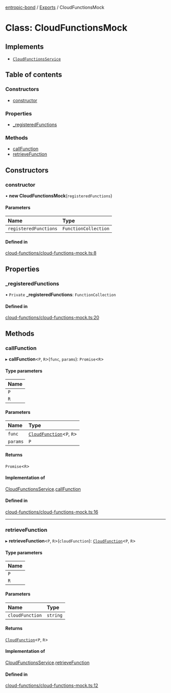 [entropic-bond](../README.md) / [Exports](../modules.md) / CloudFunctionsMock

# Class: CloudFunctionsMock

## Implements

- [`CloudFunctionsService`](../interfaces/CloudFunctionsService.md)

## Table of contents

### Constructors

- [constructor](CloudFunctionsMock.md#constructor)

### Properties

- [\_registeredFunctions](CloudFunctionsMock.md#_registeredfunctions)

### Methods

- [callFunction](CloudFunctionsMock.md#callfunction)
- [retrieveFunction](CloudFunctionsMock.md#retrievefunction)

## Constructors

### constructor

• **new CloudFunctionsMock**(`registeredFunctions`)

#### Parameters

| Name | Type |
| :------ | :------ |
| `registeredFunctions` | `FunctionCollection` |

#### Defined in

[cloud-functions/cloud-functions-mock.ts:8](https://github.com/entropic-bond/entropic-bond/blob/2a330da/src/cloud-functions/cloud-functions-mock.ts#L8)

## Properties

### \_registeredFunctions

• `Private` **\_registeredFunctions**: `FunctionCollection`

#### Defined in

[cloud-functions/cloud-functions-mock.ts:20](https://github.com/entropic-bond/entropic-bond/blob/2a330da/src/cloud-functions/cloud-functions-mock.ts#L20)

## Methods

### callFunction

▸ **callFunction**<`P`, `R`\>(`func`, `params`): `Promise`<`R`\>

#### Type parameters

| Name |
| :------ |
| `P` |
| `R` |

#### Parameters

| Name | Type |
| :------ | :------ |
| `func` | [`CloudFunction`](../modules.md#cloudfunction)<`P`, `R`\> |
| `params` | `P` |

#### Returns

`Promise`<`R`\>

#### Implementation of

[CloudFunctionsService](../interfaces/CloudFunctionsService.md).[callFunction](../interfaces/CloudFunctionsService.md#callfunction)

#### Defined in

[cloud-functions/cloud-functions-mock.ts:16](https://github.com/entropic-bond/entropic-bond/blob/2a330da/src/cloud-functions/cloud-functions-mock.ts#L16)

___

### retrieveFunction

▸ **retrieveFunction**<`P`, `R`\>(`cloudFunction`): [`CloudFunction`](../modules.md#cloudfunction)<`P`, `R`\>

#### Type parameters

| Name |
| :------ |
| `P` |
| `R` |

#### Parameters

| Name | Type |
| :------ | :------ |
| `cloudFunction` | `string` |

#### Returns

[`CloudFunction`](../modules.md#cloudfunction)<`P`, `R`\>

#### Implementation of

[CloudFunctionsService](../interfaces/CloudFunctionsService.md).[retrieveFunction](../interfaces/CloudFunctionsService.md#retrievefunction)

#### Defined in

[cloud-functions/cloud-functions-mock.ts:12](https://github.com/entropic-bond/entropic-bond/blob/2a330da/src/cloud-functions/cloud-functions-mock.ts#L12)
